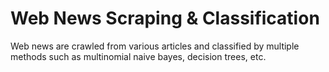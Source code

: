 # Web News Scraping & Classification
Web news are crawled from various articles and classified by multiple methods such as multinomial naive bayes, decision trees, etc.
